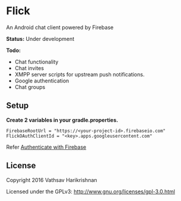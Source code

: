 # Flick
An Android chat client powered by Firebase

**Status:** Under development

**Todo:**
* Chat functionality
* Chat invites
* XMPP server scripts for upstream push notifications.
* Google authentication
* Chat groups

## Setup

**Create 2 variables in your gradle.properties.**

```
FirebaseRootUrl = "https://<your-project-id>.firebaseio.com"
FlickOAuthClientId = "<key>.apps.googleusercontent.com"
```

Refer [Authenticate with Firebase](https://firebase.google.com/docs/auth/android/google-signin#authenticate_with_firebase)

## License

Copyright 2016 Vathsav Harikrishnan

Licensed under the GPLv3: http://www.gnu.org/licenses/gpl-3.0.html
